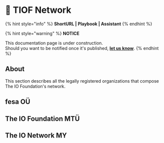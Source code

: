 # 🚧 TIOF Network

{% hint style="info" %}
**ShortURL | Playbook | Assistant**
{% endhint %}



{% hint style="warning" %}
**NOTICE**

This documentation page is under construction.\
Should you want to be notified once it's published, [**let us know**](https://tiof.click/TIOFTarianUpdatesService).
{% endhint %}

## About

This section describes all the legally registered organizations that compose The IO Foundation's network.





## fesa OÜ





## The IO Foundation MTÜ



## The IO Network MY





